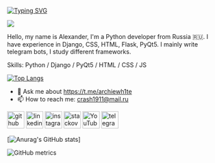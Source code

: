 [![Typing SVG](https://readme-typing-svg.demolab.com?font=Fira+Code&weight=100&size=43&pause=1000&color=8D49F7&center=true&vCenter=true&height=100&lines=Hi+am+ArchieWh1te)](https://t.me/archiewh1te)


![](https://komarev.com/ghpvc/?username=archiewh1te)

Hello, my name is Alexander, I'm a Python developer from Russia 🇷🇺. I have experience in Django, CSS, HTML, Flask, PyQt5. I mainly write telegram bots, I study different frameworks.

Skills: Python / Django / PyQt5 / HTML / CSS / JS

[![Top Langs](https://github-readme-stats.vercel.app/api/top-langs/?username=archiewh1te&layout=compact&show_icons=true&theme=radical)]()

- 💬 Ask me about https://t.me/archiewh1te 
- 📫 How to reach me: crash1911@mail.ru 

[<img src='https://img.icons8.com/nolan/512/github.png' alt='github' height='40'>](https://github.com/archiewh1te)  [<img src='https://img.icons8.com/fluency/512/linkedin-circled.png' alt='linkedin' height='40'>](https://www.linkedin.com/in/archiewh1te/)  [<img src='https://img.icons8.com/color/512/instagram-new.png' alt='instagram' height='40'>](https://www.instagram.com/archiewh1te/)  [<img src='https://cdn.worldvectorlogo.com/logos/stack-overflow.svg' alt='stackoverflow' height='40'>](https://stackoverflow.com/users/dx3d9)  [<img src='https://img.icons8.com/color/512/youtube-play.png' alt='YouTube' height='40'>](https://www.youtube.com/channel/archiewh1te)  [<img src='https://img.icons8.com/color/512/telegram-app.png' alt='telegram' height='40'>](https://t.me/archiewh1te)


[![Anurag's GitHub stats](https://github-readme-stats.vercel.app/api?username=archiewh1te&show_icons=true&theme=dracula)]


  

![GitHub metrics](https://metrics.lecoq.io/archiewh1te)  



